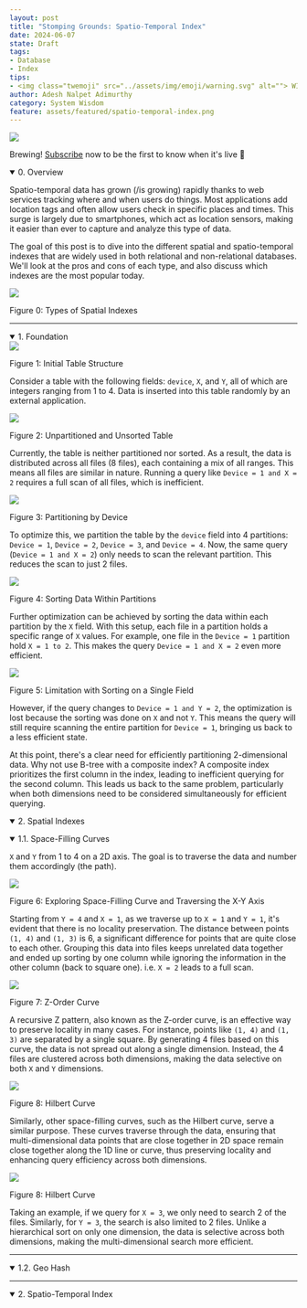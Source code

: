 ```yaml
---
layout: post
title: "Stomping Grounds: Spatio-Temporal Index"
date: 2024-06-07
state: Draft
tags:
- Database
- Index
tips:
- <img class="twemoji" src="../assets/img/emoji/warning.svg" alt=""> WIP
author: Adesh Nalpet Adimurthy
category: System Wisdom
feature: assets/featured/spatio-temporal-index.png
---
```


<img class="center-image" src="./assets/featured/spatio-temporal-index.png" /> 

<p>Brewing! <a href="https://pyblog.medium.com/subscribe" target="_blank">Subscribe</a> now to be the first to know when it's live 🐙</p>

<details open><summary class="h3">0. Overview</summary>
<p>Spatio-temporal data has grown (/is growing) rapidly thanks to web services tracking where and when users do things. Most applications add location tags and often allow users check in specific places and times. This surge is largely due to smartphones, which act as location sensors, making it easier than ever to capture and analyze this type of data.</p>

<p>The goal of this post is to dive into the different spatial and spatio-temporal indexes that are widely used in both relational and non-relational databases. We'll look at the pros and cons of each type, and also discuss which indexes are the most popular today.</p>

<img class="center-image-0" src="./assets/posts/spatial-index/spatial-index-types.svg" /> 
<p class="figure-header">Figure 0: Types of Spatial Indexes</p>

</details>

<hr class="clear-hr">

<details open><summary class="h3">1. Foundation</summary>
<img class="center-image-30" src="./assets/posts/spatial-index/no-sort-no-partition-table.svg" /> 
<p class="figure-header">Figure 1: Initial Table Structure</p>
<p>Consider a table with the following fields: <code>device</code>, <code>X</code>, and <code>Y</code>, all of which are integers ranging from 1 to 4. Data is inserted into this table randomly by an external application.</p>

<img class="center-image-60" src="./assets/posts/spatial-index/no-sort-no-partition-full-scan.svg" /> 
<p class="figure-header">Figure 2: Unpartitioned and Unsorted Table</p>
<p>Currently, the table is neither partitioned nor sorted. As a result, the data is distributed across all files (8 files), each containing a mix of all ranges. This means all files are similar in nature. Running a query like <code>Device = 1 and X = 2</code> requires a full scan of all files, which is inefficient.</p>

<img class="center-image-90" src="./assets/posts/spatial-index/no-sort-full-scan.svg" /> 
<p class="figure-header">Figure 3: Partitioning by Device</p>
<p>To optimize this, we partition the table by the <code>device</code> field into 4 partitions: <code>Device = 1</code>, <code>Device = 2</code>, <code>Device = 3</code>, and <code>Device = 4</code>. Now, the same query (<code>Device = 1 and X = 2</code>) only needs to scan the relevant partition. This reduces the scan to just 2 files.</p>

<img class="center-image-90" src="./assets/posts/spatial-index/partial-scan-x.svg" /> 
<p class="figure-header">Figure 4: Sorting Data Within Partitions</p>
<p>Further optimization can be achieved by sorting the data within each partition by the <code>X</code> field. With this setup, each file in a partition holds a specific range of <code>X</code> values. For example, one file in the <code>Device = 1</code> partition hold <code>X = 1 to 2</code>. This makes the query <code>Device = 1 and X = 2</code> even more efficient.</p>

<img class="center-image-90" src="./assets/posts/spatial-index/no-sort-full-scan-y.svg" /> 
<p class="figure-header">Figure 5: Limitation with Sorting on a Single Field</p>
<p>However, if the query changes to <code>Device = 1 and Y = 2</code>, the optimization is lost because the sorting was done on <code>X</code> and not <code>Y</code>. This means the query will still require scanning the entire partition for <code>Device = 1</code>, bringing us back to a less efficient state.</p>

<p>At this point, there's a clear need for efficiently partitioning 2-dimensional data. Why not use B-tree with a composite index? A composite index prioritizes the first column in the index, leading to inefficient querying for the second column. This leads us back to the same problem, particularly when both dimensions need to be considered simultaneously for efficient querying.</p>
</details>

<details open><summary class="h3">2. Spatial Indexes</summary>
<p></p>

<details open class="text-container"><summary class="h4">1.1. Space-Filling Curves</summary>
<p><code>X</code> and <code>Y</code> from 1 to 4 on a 2D axis. The goal is to traverse the data and number them accordingly (the path).</p>

<img class="center-image-0 center-image-80" src="./assets/posts/spatial-index/space-filling-trivial-details.svg" /> 
<p class="figure-header">Figure 6: Exploring Space-Filling Curve and Traversing the X-Y Axis</p>

<p>Starting from <code>Y = 4</code> and <code>X = 1</code>, as we traverse up to <code>X = 1</code> and <code>Y = 1</code>, it's evident that there is no locality preservation. The distance between points <code>(1, 4)</code> and <code>(1, 3)</code> is 6, a significant difference for points that are quite close to each other. Grouping this data into files keeps unrelated data together and ended up sorting by one column while ignoring the information in the other column (back to square one). i.e. <code>X = 2</code> leads to a full scan.</p>

<img class="center-image-0 center-image-80" src="./assets/posts/spatial-index/z-order.svg" /> 
<p class="figure-header">Figure 7: Z-Order Curve</p>
<p>A recursive Z pattern, also known as the Z-order curve, is an effective way to preserve locality in many cases. For instance, points like <code>(1, 4)</code> and <code>(1, 3)</code> are separated by a single square. By generating 4 files based on this curve, the data is not spread out along a single dimension. Instead, the 4 files are clustered across both dimensions, making the data selective on both <code>X</code> and <code>Y</code> dimensions.</p>

<img class="center-image-0 center-image-80" src="./assets/posts/spatial-index/hilbert-curve.svg" /> 
<p class="figure-header">Figure 8: Hilbert Curve</p>
<p>Similarly, other space-filling curves, such as the Hilbert curve, serve a similar purpose. These curves traverse through the data, ensuring that multi-dimensional data points that are close together in 2D space remain close together along the 1D line or curve, thus preserving locality and enhancing query efficiency across both dimensions.</p>

<img class="center-image-0" src="./assets/posts/spatial-index/hilbert-curve-example.svg" /> 
<p class="figure-header">Figure 8: Hilbert Curve</p>
<p>Taking an example, if we query for <code>X = 3</code>, we only need to search 2 of the files. Similarly, for <code>Y = 3</code>, the search is also limited to 2 files. Unlike a hierarchical sort on only one dimension, the data is selective across both dimensions, making the multi-dimensional search more efficient.</p>

</details>

<hr class="sub-hr">

<details open class="text-container"><summary class="h4">1.2. Geo Hash</summary>
</details>

</details>

<hr class="clear-hr">

<details open><summary class="h3">2. Spatio-Temporal Index</summary>
</details>